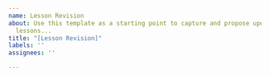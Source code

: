 ```yaml
---
name: Lesson Revision
about: Use this template as a starting point to capture and propose updates to existing
  lessons...
title: "[Lesson Revision]"
labels: ''
assignees: ''

---
```



